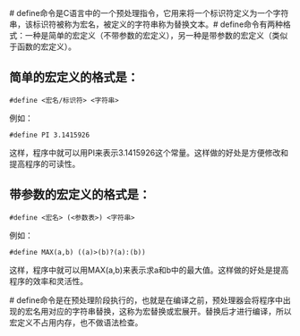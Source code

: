\# define命令是C语言中的一个预处理指令，它用来将一个标识符定义为一个字符串，该标识符被称为宏名，被定义的字符串称为替换文本。# define命令有两种格式：一种是简单的宏定义（不带参数的宏定义），另一种是带参数的宏定义（类似于函数的宏定义）。

## 简单的宏定义的格式是：

`#define <宏名/标识符> <字符串>`

例如：

`#define PI 3.1415926`

这样，程序中就可以用PI来表示3.1415926这个常量。这样做的好处是方便修改和提高程序的可读性。

## 带参数的宏定义的格式是：

`#define <宏名> (<参数表>) <字符串>`

例如：

`#define MAX(a,b) ((a)>(b)?(a):(b))`

这样，程序中就可以用MAX(a,b)来表示求a和b中的最大值。这样做的好处是提高程序的效率和灵活性。

\# define命令是在预处理阶段执行的，也就是在编译之前，预处理器会将程序中出现的宏名用对应的字符串替换，这称为宏替换或宏展开。替换后才进行编译，所以宏定义不占用内存，也不做语法检查。